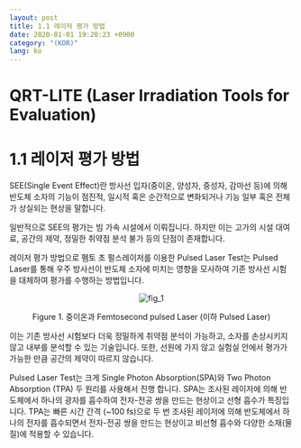 ```yaml
---
layout: post
title: 1.1 레이저 평가 방법
date: 2020-01-01 19:20:23 +0900
category: "(KOR)"
lang: ko
---
```


# QRT-LITE (Laser Irradiation Tools for Evaluation)

# 1.1 레이저 평가 방법

SEE(Single Event Effect)란 방사선 입자(중이온, 양성자, 중성자, 감마선 등)에 의해 반도체 소자의 기능이 점진적, 일시적 혹은 순간적으로 변화되거나 기능 일부 혹은 전체가 상실되는 현상을 말합니다.  

일반적으로 SEE의 평가는 빔 가속 시설에서 이뤄집니다. 하지만 이는 고가의 시설 대여료, 공간의 제약, 정밀한 취약점 분석 불가 등의 단점이 존재합니다.   

레이저 평가 방법으로 펨토 초 펄스레이저를 이용한 Pulsed Laser Test는 Pulsed Laser를 통해 우주 방사선이 반도체 소자에 미치는 영향을 모사하여 기존 방사선 시험을 대체하여 평가를 수행하는 방법입니다. 

<center>

![fig_1]({{site.url}}/_images/Chapter-1/fig_1_heavy-ion_vs_pulsed_laser.png)

Figure 1. 중이온과 Femtosecond pulsed Laser (이하 Pulsed Laser)

</center>

이는 기존 방사선 시험보다 더욱 정밀하게 취약점 분석이 가능하고, 소자를 손상시키지 않고 내부를 분석할 수 있는 기술입니다. 또한, 선원에 가지 않고 실험실 안에서 평가가 가능한 만큼 공간의 제약이 따르지 않습니다.

Pulsed Laser Test는 크게 Single Photon Absorption(SPA)와 Two Photon Absorption (TPA) 두 원리를 사용해서 진행 합니다.  SPA는 조사된 레이저에 의해 반도체에서 하나의 광자를 흡수하여 전자-전공 쌍을 만드는 현상이고 선형 흡수가 특징입니다. TPA는 빠른 시간 간격 (~100 fs)으로 두 번 조사된 레이저에 의해 반도체에서 하나의 전자를 흡수되면서 전자-전공 쌍을 만드는 현상이고 비선형 흡수와 다양한 소재(물질)에 적용할 수 있습니다. 
